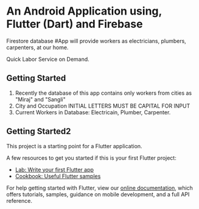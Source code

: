 #  An Android Application using, Flutter (Dart) and Firebase
Firestore database
#App will provide workers as electricians, plumbers, carpenters, at our
home.


Quick Labor Service on Demand.

## Getting Started

1. Recently the database of this app contains only workers from cities as "Miraj" and "Sangli"
2. City and Occupation INITIAL LETTERS MUST BE CAPITAL FOR INPUT
3. Current Workers in Database: Electricain, Plumber, Carpenter.










## Getting Started2

This project is a starting point for a Flutter application.

A few resources to get you started if this is your first Flutter project:

- [Lab: Write your first Flutter app](https://flutter.dev/docs/get-started/codelab)
- [Cookbook: Useful Flutter samples](https://flutter.dev/docs/cookbook)

For help getting started with Flutter, view our
[online documentation](https://flutter.dev/docs), which offers tutorials,
samples, guidance on mobile development, and a full API reference.
